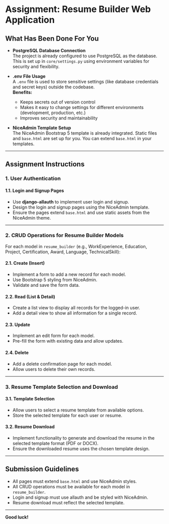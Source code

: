 # Assignment: Resume Builder Web Application

## What Has Been Done For You

- **PostgreSQL Database Connection**  
  The project is already configured to use PostgreSQL as the database. This is set up in `core/settings.py` using environment variables for security and flexibility.

- **.env File Usage**  
  A `.env` file is used to store sensitive settings (like database credentials and secret keys) outside the codebase.  
  **Benefits:**  
  - Keeps secrets out of version control  
  - Makes it easy to change settings for different environments (development, production, etc.)  
  - Improves security and maintainability

- **NiceAdmin Template Setup**  
  The NiceAdmin Bootstrap 5 template is already integrated. Static files and `base.html` are set up for you. You can extend `base.html` in your templates.

---

## Assignment Instructions

### 1. User Authentication

#### 1.1. Login and Signup Pages
- Use **django-allauth** to implement user login and signup.
- Design the login and signup pages using the NiceAdmin template.
- Ensure the pages extend `base.html` and use static assets from the NiceAdmin theme.

---

### 2. CRUD Operations for Resume Builder Models

For each model in `resume_builder` (e\.g\., WorkExperience, Education, Project, Certification, Award, Language, TechnicalSkill):

#### 2.1. Create (Insert)
- Implement a form to add a new record for each model.
- Use Bootstrap 5 styling from NiceAdmin.
- Validate and save the form data.

#### 2.2. Read (List & Detail)
- Create a list view to display all records for the logged-in user.
- Add a detail view to show all information for a single record.

#### 2.3. Update
- Implement an edit form for each model.
- Pre-fill the form with existing data and allow updates.

#### 2.4. Delete
- Add a delete confirmation page for each model.
- Allow users to delete their own records.

---

### 3. Resume Template Selection and Download

#### 3.1. Template Selection
- Allow users to select a resume template from available options.
- Store the selected template for each user or resume.

#### 3.2. Resume Download
- Implement functionality to generate and download the resume in the selected template format (PDF or DOCX).
- Ensure the downloaded resume uses the chosen template design.

---

## Submission Guidelines

- All pages must extend `base.html` and use NiceAdmin styles.
- All CRUD operations must be available for each model in `resume_builder`.
- Login and signup must use allauth and be styled with NiceAdmin.
- Resume download must reflect the selected template.

---

**Good luck!**